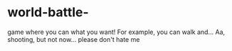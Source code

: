 # world-battle-
game where you can what you want! For example, you can walk and... Aa, shooting, but not now...
please don't hate me
